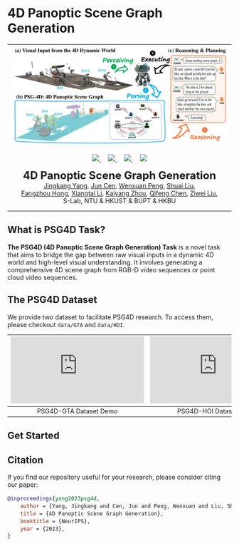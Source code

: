 # 4D Panoptic Scene Graph Generation
<p align="center">

| ![pvsg.jpg](assets/teaser.png) |
|:--:|

  <p align="center">
  <a href="https://arxiv.org/" target='_blank'>
    <img src="https://img.shields.io/badge/Paper-NeurIPS%202023-b31b1b?style=flat-square">
  </a>
  &nbsp;&nbsp;&nbsp;
  <a href="https://entuedu-my.sharepoint.com/:f:/g/personal/jingkang001_e_ntu_edu_sg/EpHpnXP-ta9Nu1wD6FwkDWAB0LxY8oE9VNqsgv6ln-i8QQ?e=fURefF" target='_blank'>
    <img src="https://img.shields.io/badge/Data-PSG4D-334b7f?style=flat-square">
  </a>
  &nbsp;&nbsp;&nbsp;
  <a href="https://entuedu-my.sharepoint.com/:f:/g/personal/jingkang001_e_ntu_edu_sg/EgvpTfCTMudLpxw-h0_BVdcBAHacUaAQD-u9OvkUlpaDBg?e=LXnqaX" target='_blank'>
    <img src="https://img.shields.io/badge/Data-QuickView-7de5f6?style=flat-square">
  </a>
  &nbsp;&nbsp;&nbsp;
  <a href="https://github.com/jingkang50/PSG4D" target='_blank'>
    <img src="https://hits.seeyoufarm.com/api/count/incr/badge.svg?url=https%3A%2F%2Fgithub.com%2Fjingkang50%2FPSG4D&count_bg=%23FFA500&title_bg=%23555555&icon=&icon_color=%23E7E7E7&title=visitors&edge_flat=true">
  </p>
  </a>
  <p align="center">
  <font size=5><strong>4D Panoptic Scene Graph Generation</strong></font>
    <br>
        <a href="https://jingkang50.github.io/">Jingkang Yang</a>,
        <a href="https://cen-jun.com/">Jun Cen</a>,
        <a href="https://lilydaytoy.github.io/">Wenxuan Peng</a>,
        <a href="https://github.com/choiszt">Shuai Liu</a>,<br>
        <a href="https://hongfz16.github.io/=">Fangzhou Hong</a>,
        <a href="https://lxtgh.github.io/">Xiangtai Li</a>,
        <a href="https://kaiyangzhou.github.io/">Kaiyang Zhou</a>,
        <a href="https://cqf.io/">Qifeng Chen</a>,
        <a href="https://liuziwei7.github.io/">Ziwei Liu</a>,
    <br>
  S-Lab, NTU & HKUST & BUPT & HKBU
  </p>
</p>

---
## What is PSG4D Task?
<strong>The PSG4D (4D Panoptic Scene Graph Generation) Task</strong> is a novel task that aims to bridge the gap between raw visual inputs in a dynamic 4D world and high-level visual understanding. It involves generating a comprehensive 4D scene graph from RGB-D video sequences or point cloud video sequences.

## The PSG4D Dataset

We provide two dataset to facilitate PSG4D research. To access them, please checkout `data/GTA` and `data/HOI`.

| <iframe title="vimeo-player" src="https://player.vimeo.com/video/947191752?h=b912b9e0b6"  frameborder="0"    allowfullscreen></iframe> |<iframe title="vimeo-player" src="https://player.vimeo.com/video/947193001?h=33c580b86a" frameborder="0"    allowfullscreen></iframe> |
|:--:|:--:|
| PSG4D-GTA Dataset Demo | PSG4D-HOI Dataset Demo |

## Get Started



## Citation
If you find our repository useful for your research, please consider citing our paper:
```bibtex
@inproceedings{yang2023psg4d,
    author = {Yang, Jingkang and Cen, Jun and Peng, Wenxuan and Liu, Shuai amd Hong, Fangzhou and Li, Xiangtai and Zhou, Kaiyang and Chen, Qifeng and Liu, Ziwei}
    title = {4D Panoptic Scene Graph Generation},
    booktitle = {NeurIPS},
    year = {2023},
}
```